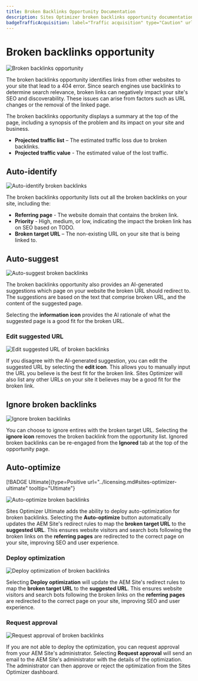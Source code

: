 ```yaml
---
title: Broken Backlinks Opportunity Documentation
description: Sites Optimizer broken backlinks opportunity documentation.
badgeTrafficAcquisition: label="Traffic acquisition" type="Caution" url="../../opportunity-types/traffic-acquisition.md" tooltip="Traffic acquisition"
---
```


# Broken backlinks opportunity

![Broken backlinks opportunity](./assets/broken-backlinks/hero.png)

The broken backlinks opportunity identifies links from other websites to your site that lead to a 404 error. Since search engines use backlinks to determine search relevance, broken links can negatively impact your site's SEO and discoverability. These issues can arise from factors such as URL changes or the removal of the linked page.

The broken backlinks opportunity displays a summary at the top of the page, including a synopsis of the problem and its impact on your site and business.

* **Projected traffic list** – The estimated traffic loss due to broken backlinks.
* **Projected traffic value** - The estimated value of the lost traffic.

## Auto-identify

![Auto-identify broken backlinks](./assets/broken-backlinks/auto-identify.png) 

The broken backlinks opportunity lists out all the broken backlinks on your site, including the:

* **Referring page** - The website domain that contains the broken link.
* **Priority** - High, medium, or low, indicating the impact the broken link has on SEO based on TODO.
* **Broken target URL** – The non-existing URL on your site that is being linked to.

## Auto-suggest

![Auto-suggest broken backlinks](./assets/broken-backlinks/auto-suggest.png)

The broken backlinks opportunity also provides an AI-generated suggestions which page on your website the broken URL should redirect to. The suggestions are based on the text that comprise broken URL, and the content of the suggested page.

Selecting the **information icon** provides the AI rationale of what the suggested page is a good fit for the broken URL.

### Edit suggested URL

![Edit suggested URL of broken backlinks](./assets/broken-backlinks/edit-target-url.png)

If you disagree with the AI-generated suggestion, you can edit the suggested URL by selecting the **edit icon**. This allows you to manually input the URL you believe is the best fit for the broken link. Sites Optimizer will also list any other URLs on your site it believes may be a good fit for the broken link.  

## Ignore broken backlinks

![Ignore broken backlinks](./assets/broken-backlinks/ignore.png)

You can choose to ignore entires with the broken target URL. Selecting the **ignore icon** removes the broken backlink from the opportunity list. Ignored broken backlinks can be re-engaged from the **Ignored** tab at the top of the opportunity page.

## Auto-optimize

[!BADGE Ultimate]{type=Positive url="../licensing.md#sites-optimizer-ultimate" tooltip="Ultimate"}

![Auto-optimize broken backlinks](./assets/broken-backlinks/auto-optimize.png)

Sites Optimizer Ultimate adds the ability to deploy auto-optimization for broken backlinks. Selecting the **Auto-optimize** button automatically updates the AEM Site's redirect rules to map the **broken target URL** to the **suggested URL**. This ensures website visitors and search bots following the broken links on the **referring pages**  are redirected to the correct page on your site, improving SEO and user experience.

### Deploy optimization

![Deploy optimization of broken backlinks](./assets/broken-backlinks/deploy-optimization.png)

Selecting **Deploy optimization** will update the AEM Site's redirect rules to map the **broken target URL** to the **suggested URL**. This ensures website visitors and search bots following the broken links on the **referring pages**  are redirected to the correct page on your site, improving SEO and user experience.

### Request approval

![Request approval of broken backlinks](./assets/broken-backlinks/request-approval.png)

If you are not able to deploy the optimization, you can request approval from your AEM Site's administrator. Selecting **Request approval** will send an email to the AEM Site's administrator with the details of the optimization. The administrator can then approve or reject the optimization from the Sites Optimizer dashboard.
